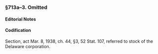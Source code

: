 ### §713a–3. Omitted ###

#### **Editorial Notes** ####

#### Codification ####

Section, act Mar. 8, 1938, ch. 44, §3, 52 Stat. 107, referred to stock of the Delaware corporation.